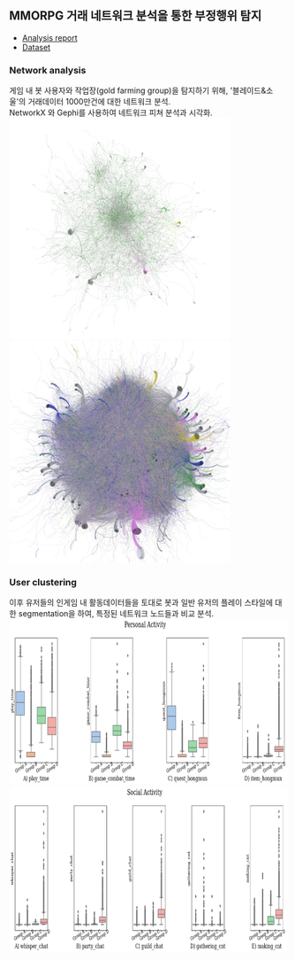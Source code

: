 ## MMORPG 거래 네트워크 분석을 통한 부정행위 탐지

- [Analysis report](https://zest-cloud-1fd.notion.site/Blade-Soul-gfg-6abc699d108d44838e9f75626798de10)
- [Dataset](https://danbi-ncsoft.github.io/OpenData/)

### Network analysis
게임 내 봇 사용자와 작업장(gold farming group)을 탐지하기 위해, '블레이드&소울'의 거래데이터 1000만건에 대한 네트워크 분석.      
NetworkX 와 Gephi를 사용하여 네트워크 피쳐 분석과 시각화.    
<img src="img/cluster2.png" width="400" height="400">
<img src="img/cluster1.png" width="400" height="400">

### User clustering
이후 유저들의 인게임 내 활동데이터들을 토대로 봇과 일반 유저의 플레이 스타일에 대한 segmentation을 하여, 특정된 네트워크 노드들과 비교 분석.    
<img src="img/segment1.png" width="800" height="300">
<img src="img/segment2.png" width="800" height="300">
